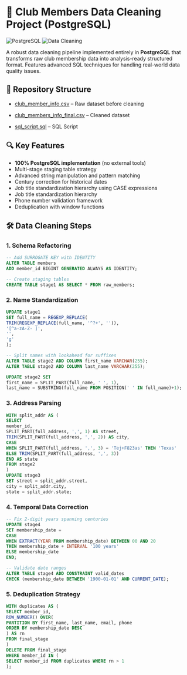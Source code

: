 # 🧹 Club Members Data Cleaning Project (PostgreSQL)

![PostgreSQL](https://img.shields.io/badge/PostgreSQL-16+-blue?logo=postgresql)
![Data Cleaning](https://img.shields.io/badge/Data_Cleaning-ETL-orange)

A robust data cleaning pipeline implemented entirely in **PostgreSQL** that transforms raw club membership data into analysis-ready structured format. Features advanced SQL techniques for handling real-world data quality issues.

## 📁 Repository Structure
- [club_member_info.csv](club_member_info.csv) – Raw dataset before cleaning  
  
- [club_members_info_final.csv](club_members_info_final.csv) – Cleaned dataset  
  
- [sql_script.sql](sql_script.sql) – SQL Script

## 🔍 Key Features
- **100% PostgreSQL implementation** (no external tools)
- Multi-stage staging table strategy
- Advanced string manipulation and pattern matching
- Century correction for historical dates
- Job title standardization hierarchy using CASE expressions
- Job title standardization hierarchy
- Phone number validation framework
- Deduplication with window functions

## 🛠️ Data Cleaning Steps

### 1. Schema Refactoring

```sql
-- Add SURROGATE KEY with IDENTITY
ALTER TABLE members
ADD member_id BIGINT GENERATED ALWAYS AS IDENTITY;

-- Create staging tables
CREATE TABLE stage1 AS SELECT * FROM raw_members;
```

### 2. Name Standardization

```sql
UPDATE stage1
SET full_name = REGEXP_REPLACE(
TRIM(REGEXP_REPLACE(full_name, '^?+', '')),
'[^a-zA-Z- ]',
'',
'g'
);

-- Split names with lookahead for suffixes
ALTER TABLE stage2 ADD COLUMN first_name VARCHAR(255);
ALTER TABLE stage2 ADD COLUMN last_name VARCHAR(255);

UPDATE stage2 SET
first_name = SPLIT_PART(full_name, ' ', 1),
last_name = SUBSTRING(full_name FROM POSITION(' ' IN full_name)+1);
```


### 3. Address Parsing
``` sql
WITH split_addr AS (
SELECT
member_id,
SPLIT_PART(full_address, ',', 1) AS street,
TRIM(SPLIT_PART(full_address, ',', 2)) AS city,
CASE
WHEN SPLIT_PART(full_address, ',', 3) = 'Tej+F823as' THEN 'Texas'
ELSE TRIM(SPLIT_PART(full_address, ',', 3))
END AS state
FROM stage2
)
UPDATE stage3
SET street = split_addr.street,
city = split_addr.city,
state = split_addr.state;
```

### 4. Temporal Data Correction
```sql
-- Fix 2-digit years spanning centuries
UPDATE stage4
SET membership_date =
CASE
WHEN EXTRACT(YEAR FROM membership_date) BETWEEN 00 AND 20
THEN membership_date + INTERVAL '100 years'
ELSE membership_date
END;

-- Validate date ranges
ALTER TABLE stage4 ADD CONSTRAINT valid_dates
CHECK (membership_date BETWEEN '1900-01-01' AND CURRENT_DATE);

```


### 5. Deduplication Strategy
```sql
WITH duplicates AS (
SELECT member_id,
ROW_NUMBER() OVER(
PARTITION BY first_name, last_name, email, phone
ORDER BY membership_date DESC
) AS rn
FROM final_stage
)
DELETE FROM final_stage
WHERE member_id IN (
SELECT member_id FROM duplicates WHERE rn > 1
);
```
